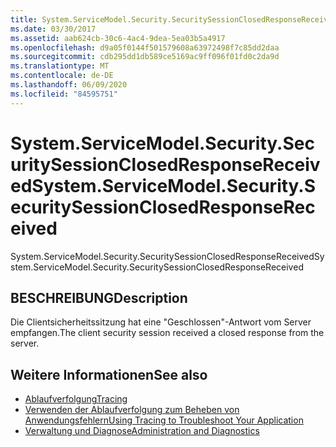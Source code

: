```yaml
---
title: System.ServiceModel.Security.SecuritySessionClosedResponseReceived
ms.date: 03/30/2017
ms.assetid: aab624cb-30c6-4ac4-9dea-5ea03b5a4917
ms.openlocfilehash: d9a05f0144f501579608a63972498f7c85dd2daa
ms.sourcegitcommit: cdb295dd1db589ce5169ac9ff096f01fd0c2da9d
ms.translationtype: MT
ms.contentlocale: de-DE
ms.lasthandoff: 06/09/2020
ms.locfileid: "84595751"
---
```

# <a name="systemservicemodelsecuritysecuritysessionclosedresponsereceived"></a><span data-ttu-id="72f18-102">System.ServiceModel.Security.SecuritySessionClosedResponseReceived</span><span class="sxs-lookup"><span data-stu-id="72f18-102">System.ServiceModel.Security.SecuritySessionClosedResponseReceived</span></span>
<span data-ttu-id="72f18-103">System.ServiceModel.Security.SecuritySessionClosedResponseReceived</span><span class="sxs-lookup"><span data-stu-id="72f18-103">System.ServiceModel.Security.SecuritySessionClosedResponseReceived</span></span>  
  
## <a name="description"></a><span data-ttu-id="72f18-104">BESCHREIBUNG</span><span class="sxs-lookup"><span data-stu-id="72f18-104">Description</span></span>  
 <span data-ttu-id="72f18-105">Die Clientsicherheitssitzung hat eine "Geschlossen"-Antwort vom Server empfangen.</span><span class="sxs-lookup"><span data-stu-id="72f18-105">The client security session received a closed response from the server.</span></span>  
  
## <a name="see-also"></a><span data-ttu-id="72f18-106">Weitere Informationen</span><span class="sxs-lookup"><span data-stu-id="72f18-106">See also</span></span>

- [<span data-ttu-id="72f18-107">Ablaufverfolgung</span><span class="sxs-lookup"><span data-stu-id="72f18-107">Tracing</span></span>](index.md)
- [<span data-ttu-id="72f18-108">Verwenden der Ablaufverfolgung zum Beheben von Anwendungsfehlern</span><span class="sxs-lookup"><span data-stu-id="72f18-108">Using Tracing to Troubleshoot Your Application</span></span>](using-tracing-to-troubleshoot-your-application.md)
- [<span data-ttu-id="72f18-109">Verwaltung und Diagnose</span><span class="sxs-lookup"><span data-stu-id="72f18-109">Administration and Diagnostics</span></span>](../index.md)
